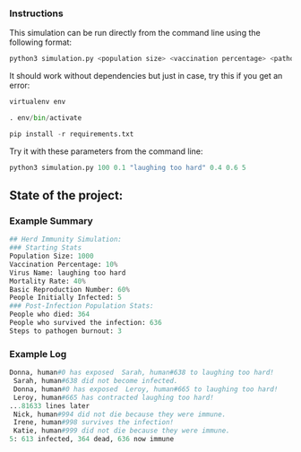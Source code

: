### Instructions
This simulation can be run directly from the command line using the following format:
```python
python3 simulation.py <population size> <vaccination percentage> <pathogen name> <mortality rate> <infectiousness> <initial infected population>. 
```
It should work without dependencies but just in case, try this if you get an error:
```python
virtualenv env
```
```python
. env/bin/activate
```
```python
pip install -r requirements.txt
```
Try it with these parameters from the command line:
```python
python3 simulation.py 100 0.1 "laughing too hard" 0.4 0.6 5
```

## State of the project:
### Example Summary
``` python
## Herd Immunity Simulation:
### Starting Stats
Population Size: 1000
Vaccination Percentage: 10%
Virus Name: laughing too hard
Mortality Rate: 40%
Basic Reproduction Number: 60%
People Initially Infected: 5
### Post-Infection Population Stats:
People who died: 364
People who survived the infection: 636
Steps to pathogen burnout: 3
```
### Example Log
```python
Donna, human#0 has exposed  Sarah, human#638 to laughing too hard!
 Sarah, human#638 did not become infected.
 Donna, human#0 has exposed  Leroy, human#665 to laughing too hard!
 Leroy, human#665 has contracted laughing too hard!
...81633 lines later
 Nick, human#994 did not die because they were immune.
 Irene, human#998 survives the infection!
 Katie, human#999 did not die because they were immune.
5: 613 infected, 364 dead, 636 now immune
